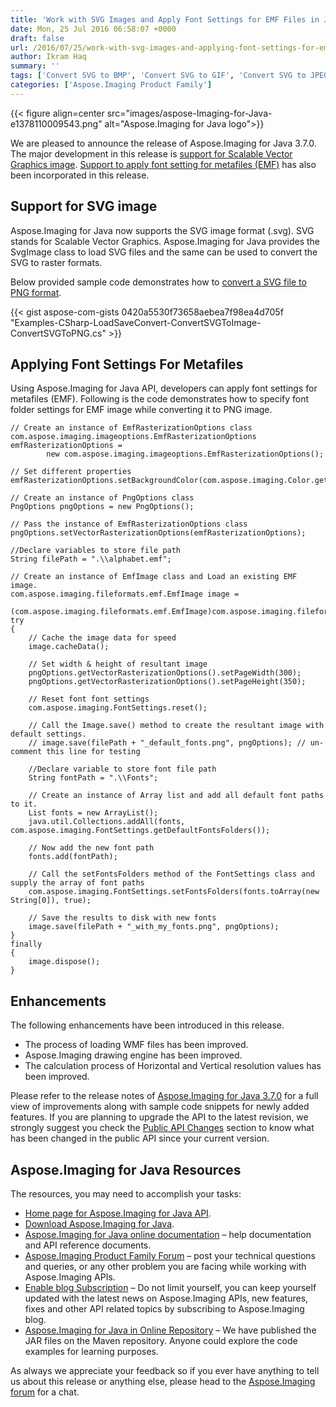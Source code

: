 ```yaml
---
title: 'Work with SVG Images and Apply Font Settings for EMF Files in Java'
date: Mon, 25 Jul 2016 06:58:07 +0000
draft: false
url: /2016/07/25/work-with-svg-images-and-applying-font-settings-for-emf-files-with-aspose.imaging-for-java-3.7.0/
author: Ikram Haq
summary: ''
tags: ['Convert SVG to BMP', 'Convert SVG to GIF', 'Convert SVG to JPEG', 'Convert SVG to PNG', 'Convert SVG to TIFF']
categories: ['Aspose.Imaging Product Family']
---
```




{{< figure align=center src="images/aspose-Imaging-for-Java-e1378110009543.png" alt="Aspose.Imaging for Java logo">}}


We are pleased to announce the release of Aspose.Imaging for Java 3.7.0. The major development in this release is [support for Scalable Vector Graphics image][1]. [Support to apply font setting for metafiles (EMF)][2] has also been incorporated in this release.

## Support for SVG image

Aspose.Imaging for Java now supports the SVG image format (.svg). SVG stands for Scalable Vector Graphics. Aspose.Imaging for Java provides the SvgImage class to load SVG files and the same can be used to convert the SVG to raster formats.

Below provided sample code demonstrates how to [convert a SVG file to PNG format][3].

{{< gist aspose-com-gists 0420a5530f73658aebea7f98ea4d705f "Examples-CSharp-LoadSaveConvert-ConvertSVGToImage-ConvertSVGToPNG.cs" >}}

## Applying Font Settings For Metafiles

Using Aspose.Imaging for Java API, developers can apply font settings for metafiles (EMF). Following is the code demonstrates how to specify font folder settings for EMF image while converting it to PNG image.

```
// Create an instance of EmfRasterizationOptions class
com.aspose.imaging.imageoptions.EmfRasterizationOptions emfRasterizationOptions = 
        new com.aspose.imaging.imageoptions.EmfRasterizationOptions();

// Set different properties
emfRasterizationOptions.setBackgroundColor(com.aspose.imaging.Color.getWhiteSmoke());

// Create an instance of PngOptions class
PngOptions pngOptions = new PngOptions();

// Pass the instance of EmfRasterizationOptions class
pngOptions.setVectorRasterizationOptions(emfRasterizationOptions);

//Declare variables to store file path
String filePath = ".\\alphabet.emf";

// Create an instance of EmfImage class and Load an existing EMF image.
com.aspose.imaging.fileformats.emf.EmfImage image = 
        (com.aspose.imaging.fileformats.emf.EmfImage)com.aspose.imaging.fileformats.emf.EmfImage.load(filePath);
try
{
    // Cache the image data for speed
    image.cacheData();

    // Set width & height of resultant image
    pngOptions.getVectorRasterizationOptions().setPageWidth(300);
    pngOptions.getVectorRasterizationOptions().setPageHeight(350);

    // Reset font font settings
    com.aspose.imaging.FontSettings.reset();

    // Call the Image.save() method to create the resultant image with default settings.
    // image.save(filePath + "_default_fonts.png", pngOptions); // un-comment this line for testing

    //Declare variable to store font file path
    String fontPath = ".\\Fonts";

    // Create an instance of Array list and add all default font paths to it.
    List fonts = new ArrayList();
    java.util.Collections.addAll(fonts, com.aspose.imaging.FontSettings.getDefaultFontsFolders());

    // Now add the new font path
    fonts.add(fontPath);

    // Call the setFontsFolders method of the FontSettings class and supply the array of font paths
    com.aspose.imaging.FontSettings.setFontsFolders(fonts.toArray(new String[0]), true);

    // Save the results to disk with new fonts
    image.save(filePath + "_with_my_fonts.png", pngOptions);
}
finally
{
    image.dispose();
}
```

## Enhancements

The following enhancements have been introduced in this release.

*   The process of loading WMF files has been improved.
*   Aspose.Imaging drawing engine has been improved.
*   The calculation process of Horizontal and Vertical resolution values has been improved.

Please refer to the release notes of [Aspose.Imaging for Java 3.7.0][4] for a full view of improvements along with sample code snippets for newly added features. If you are planning to upgrade the API to the latest revision, we strongly suggest you check the [Public API Changes][5] section to know what has been changed in the public API since your current version.

## Aspose.Imaging for Java Resources

The resources, you may need to accomplish your tasks:

*   [Home page for Aspose.Imaging for Java API][6].
*   [Download Aspose.Imaging for Java][7].
*   [Aspose.Imaging for Java online documentation][8] – help documentation and API reference documents.
*   [Aspose.Imaging Product Family Forum][9] – post your technical questions and queries, or any other problem you are facing while working with Aspose.Imaging APIs.
*   [Enable blog Subscription][10] – Do not limit yourself, you can keep yourself updated with the latest news on Aspose.Imaging APIs, new features, fixes and other API related topics by subscribing to Aspose.Imaging blog.
*   [Aspose.Imaging for Java in Online Repository][11] – We have published the JAR files on the Maven repository. Anyone could explore the code examples for learning purposes.

As always we appreciate your feedback so if you ever have anything to tell us about this release or anything else, please head to the [Aspose.Imaging forum][12] for a chat.




[1]: https://docs.aspose.com/display/imagingjava/Home
[2]: https://docs.aspose.com/display/imagingjava/Home
[3]: https://docs.aspose.com/
[4]: http://docs.aspose.com/display/imagingjava/Aspose.Imaging+for+Java+3.7.0+Release+Notes
[5]: http://docs.aspose.com/display/imagingjava/Migrating+from+Earlier+Versions+of+Aspose.Imaging
[6]: https://www.aspose.com/products/imaging/java
[7]: https://downloads.aspose.com/imaging/java
[8]: https://docs.aspose.com/display/imagingjava/Home
[9]: https://forum.aspose.com/
[10]: https://blog.aspose.com/category/aspose-products/aspose.imaging-product-family/
[11]: http://maven.aspose.com/repository/simple/ext-release-local/com/aspose/aspose-imaging/
[12]: https://forum.aspose.com/




